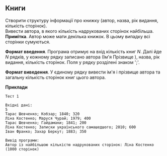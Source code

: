 ## Книги  
Створити структуру інформації про книжку (автор, назва, рік видання, кількість сторінок).  
Вивести автора, в якого кількість надрукованих сторінок найбільша.   
**Примітка**. Автор може мати декілька книжок. В цьому випадку всі сторінки сумуються.   

**Формат введення**. Програма отримує на вхід кількість книг $N$. Далі йде $N$ рядків, у кожному рядку 
записано автора (Ім'я Прізвище ), назва, рік видання, кількість сторінок. Поля у рядку розділені знаком ';'.

**Формат виведення**. У єдиному рядку вивести ім'я і прізвище автора та загальну кількість сторінок книг цього автора.

**Приклади**

```
Тест 1

Вхідні дані:
5
Тарас Шевченко; Кобзар; 1840; 320
Ліна Костенко; Маруся Чурай; 1979; 400
Тарас Шевченко; Гайдамаки; 1841; 200
Ліна Костенко; Записки українського самашедшого; 2010; 600
Іван Франко; Захар Беркут; 1883; 350

Вивід програми:
Автор із найбільшою кількістю надрукованих сторінок: Ліна Костенко (1000 сторінок)
```
 